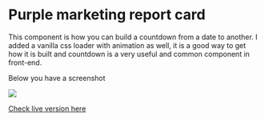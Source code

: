 # Purple marketing report card

This component is how you can build a countdown from a date to another. I added a vanilla css loader with animation as well, it is a good way to get how it is built and countdown is a very useful and common component in front-end.

Below you have a screenshot

![](https://i.imgur.com/5BBYaw0.png)

[Check live version here](https://codepen.io/pbruny/full/KKoWEmN)